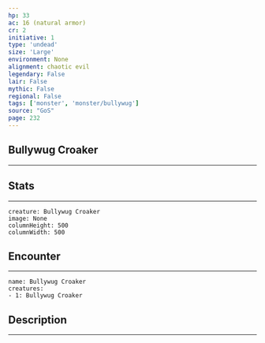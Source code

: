 ```yaml
---
hp: 33
ac: 16 (natural armor)
cr: 2
initiative: 1
type: 'undead'    
size: 'Large'
environment: None
alignment: chaotic evil
legendary: False
lair: False
mythic: False
regional: False
tags: ['monster', 'monster/bullywug']
source: "GoS"
page: 232
---
```


## Bullywug Croaker
---



## Stats
---

```statblock
creature: Bullywug Croaker
image: None
columnHeight: 500
columnWidth: 500
```

## Encounter
---

```encounter-table
name: Bullywug Croaker
creatures:
- 1: Bullywug Croaker
```

## Description
---




